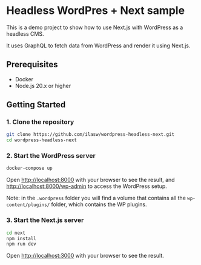 # Headless WordPres + Next sample

This is a demo project to show how to use Next.js with WordPress as a headless CMS.

It uses GraphQL to fetch data from WordPress and render it using Next.js.


## Prerequisites

- Docker
- Node.js 20.x or higher

## Getting Started

### 1. Clone the repository

```bash
git clone https://github.com/ilasw/wordpress-headless-next.git
cd wordpress-headless-next
```

### 2. Start the WordPress server

```bash
docker-compose up
```

Open [http://localhost:8000](http://localhost:8000) with your browser to see the result, and [http://localhost:8000/wp-admin](http://localhost:8000/wp-admin) to access the WordPress setup.

Note: in the `.wordpress` folder you will find a volume that contains all the `wp-content/plugins/` folder, which contains the WP plugins. 
### 3. Start the Next.js server

```bash
cd next
npm install
npm run dev
```

Open [http://localhost:3000](http://localhost:3000) with your browser to see the result.
